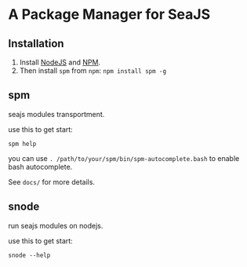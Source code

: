 A Package Manager for SeaJS
===========================

Installation
------------

 1. Install [NodeJS](http://nodejs.org) and [NPM](http://npmjs.org).
 2. Then install `spm` from `npm`: `npm install spm -g`

spm
---

seajs modules transportment.

use this to get start:

    spm help

you can use `. /path/to/your/spm/bin/spm-autocomplete.bash` to enable bash autocomplete.

See `docs/` for more details.

snode
-----

run seajs modules on nodejs.

use this to get start:

    snode --help
